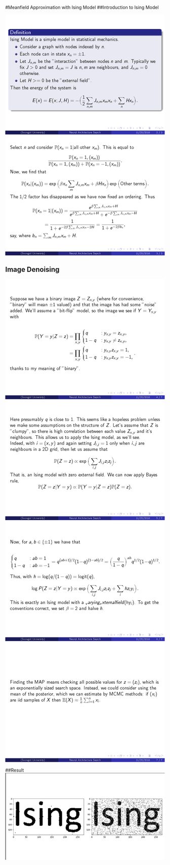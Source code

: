 #Meanfield Approximation with Ising Model
##Introduction to Ising Model

![slide1](./markdown/page2.png)
![slide2](./markdown/page3.png)

## Image Denoising

![slide3](./markdown/page4.jpg)
![slide4](./markdown/page5.jpg)
![slide5](./markdown/page6.jpg)
![slide6](./markdown/page7.jpg)

##Result
![Result](./markdown/Result.PNG)


